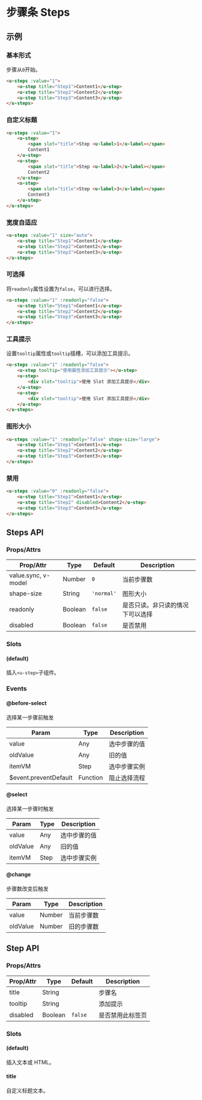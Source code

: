 # 步骤条 Steps

## 示例
### 基本形式

步骤从`0`开始。

``` html
<u-steps :value="1">
    <u-step title="Step1">Content1</u-step>
    <u-step title="Step2">Content2</u-step>
    <u-step title="Step3">Content3</u-step>
</u-steps>
```

### 自定义标题

``` html
<u-steps :value="1">
    <u-step>
        <span slot="title">Step <u-label>1</u-label></span>
        Content1
    </u-step>
    <u-step>
        <span slot="title">Step <u-label>2</u-label></span>
        Content2
    </u-step>
    <u-step>
        <span slot="title">Step <u-label>3</u-label></span>
        Content3
    </u-step>
</u-steps>
```

### 宽度自适应

``` html
<u-steps :value="1" size="auto">
    <u-step title="Step1">Content1</u-step>
    <u-step title="Step2">Content2</u-step>
    <u-step title="Step3">Content3</u-step>
</u-steps>
```

### 可选择

将`readonly`属性设置为`false`，可以进行选择。

``` html
<u-steps :value="1" :readonly="false">
    <u-step title="Step1">Content1</u-step>
    <u-step title="Step2">Content2</u-step>
    <u-step title="Step3">Content3</u-step>
</u-steps>
```

### 工具提示

设置`tooltip`属性或`tooltip`插槽，可以添加工具提示。

``` html
<u-steps :value="1" :readonly="false">
    <u-step tooltip="使用属性添加工具提示"></u-step>
    <u-step>
        <div slot="tooltip">使用 Slot 添加工具提示</div>
    </u-step>
    <u-step>
        <div slot="tooltip">使用 Slot 添加工具提示</div>
    </u-step>
</u-steps>
```

### 图形大小

``` html
<u-steps :value="1" :readonly="false" shape-size="large">
    <u-step title="Step1">Content1</u-step>
    <u-step title="Step2">Content2</u-step>
    <u-step title="Step3">Content3</u-step>
</u-steps>
```

### 禁用

``` html
<u-steps :value="0" :readonly="false">
    <u-step title="Step1">Content1</u-step>
    <u-step title="Step2" disabled>Content2</u-step>
    <u-step title="Step3">Content3</u-step>
</u-steps>
```

## Steps API
### Props/Attrs
| Prop/Attr | Type | Default | Description |
| --------- | ---- | ------- | ----------- |
| value.sync, v-model | Number | `0` | 当前步骤数 |
| shape-size | String | `'normal'` | 图形大小 |
| readonly | Boolean | `false` | 是否只读。非只读的情况下可以选择 |
| disabled | Boolean | `false` | 是否禁用 |

### Slots

#### (default)

插入`<u-step>`子组件。

### Events

#### @before-select

选择某一步骤前触发

| Param | Type | Description |
| ----- | ---- | ----------- |
| value | Any | 选中步骤的值 |
| oldValue | Any | 旧的值 |
| itemVM | Step | 选中步骤实例 |
| $event.preventDefault | Function | 阻止选择流程 |

#### @select

选择某一步骤时触发

| Param | Type | Description |
| ----- | ---- | ----------- |
| value | Any | 选中步骤的值 |
| oldValue | Any | 旧的值 |
| itemVM | Step | 选中步骤实例 |

#### @change

步骤数改变后触发

| Param | Type | Description |
| ----- | ---- | ----------- |
| value | Number | 当前步骤数 |
| oldValue | Number | 旧的步骤数 |


## Step API
### Props/Attrs
| Prop/Attr | Type | Default | Description |
| --------- | ---- | ------- | ----------- |
| title | String |  | 步骤名 |
| tooltip | String |  | 添加提示 |
| disabled | Boolean | `false` | 是否禁用此标签页 |

### Slots

#### (default)

插入文本或 HTML。

#### title

自定义标题文本。
